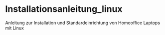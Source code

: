 # Installationsanleitung_linux
Anleitung zur Installation und Standardeinrichtung von Homeoffice Laptops mit Linux
